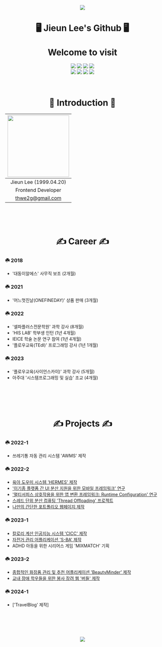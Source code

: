 <div align="center">
  
<img src="https://capsule-render.vercel.app/api?type=waving&color=gradient&height=200&section=header&text=LeeJieun&fontSize=60" />

# 🖥️ Jieun Lee's Github 🖥️ </br></br> Welcome to visit

<img src="https://img.shields.io/badge/Github-000000?style=for-the-badge&logo=github&logoColor=white"/>

<img src="https://img.shields.io/badge/Flutter-02CCFE?style=for-the-badge&logo=flutter&logoColor=white"/>

<img src="https://img.shields.io/badge/Android%20Studio-3DA200?style=for-the-badge&logo=androidstudio&logoColor=white"/>

<img src="https://img.shields.io/badge/Postman-FF6C37?style=for-the-badge&logo=postman&logoColor=white"/>
</br>
<img src="https://img.shields.io/badge/springboot-6DB33F?style=for-the-badge&logo=springboot&logoColor=white"/>

<img src="https://img.shields.io/badge/visual%20studio%20code-007ACC?style=for-the-badge&logo=visualstudiocode&logoColor=white"/>

<img src="https://img.shields.io/badge/IntelliJ%20IDEA%20CE-0000CD?style=for-the-badge&logo=intellijidea&logoColor=white"/>

<img src="https://img.shields.io/badge/Figma-000000?style=for-the-badge&logo=figma&logoColor=white"/>
<br/><br/></br>

# 💚 Introduction 💚
<img width="200px" src="https://github.com/BuddlIes/FrontEnd/assets/100847440/114a2fda-8af6-488a-a968-e0c1c4a80cf9"/>|
|:-----:|
|Jieun Lee (1999.04.20)|
|Frontend Developer|
|thwe2g@gmail.com|
</div>
<br/><br/></br>

<div align="center">
  
# ✍️ Career ✍️
</div>

### ☘️ 2018
- '대동이알에스' 사무직 보조 (2개월)
### ☘️ 2021
- '어느멋진날(ONEFINEDAY)' 상품 판매 (3개월)
### ☘️ 2022
- '셀파플러스전문학원' 과학 강사 (8개월)
- 'HIS LAB' 학부생 인턴 (1년 4개월)
- IEICE 학술 논문 연구 참여 (1년 4개월)
- '플로우교육(TEdI)' 프로그래밍 강사 (1년 1개월)
### ☘️ 2023
- '플로우교육(사이언스카이)' 과학 강사 (5개월)
- 아주대 '시스템프로그래밍 및 실습' 조교 (4개월)
## 
<br/><br/></br>

<div align="center">
  
# ✍️ Projects ✍️
</div>

### ☘️ 2022-1
- 쓰레기통 자동 관리 시스템 'AWMS' 제작
### ☘️ 2022-2
- [육아 도우미 시스템 'HERMES' 제작](https://github.com/LeeZEun/HERMES)
- ['이기종 플랫폼 간 UI 분산 지원을 위한 모바일 프레임워크' 연구](https://github.com/LeeZEun/WEB_FLUID)
- ['멀티서피스 상호작용을 위한 앱 변환 프레임워크: Runtime Configuration' 연구](https://github.com/LeeZEun/WEB_FLUID)
- [스레드 단위 분산 컵퓨팅 'Thread Offloading' 프로젝트](https://github.com/LeeZEun/DistributedSystem)
- [나만의 간단한 포트폴리오 웹페이지 제작](https://github.com/LeeZEun/OSS_Project_WEB)
### ☘️ 2023-1
- [칼로리 계산 인공지능 시스템 'CICC' 제작](https://github.com/LeeZEun/2023S-Ajou-ML/blob/main/TeamProject_Calories_Calculator.ipynb)
- [자전거 관리 어플리케이션 'S-BA' 제작](https://github.com/safe-bicycle-assistant/s-ba)
- ADHD 아동을 위한 시리어스 게임 'MIXMATCH' 기획
### ☘️ 2023-2
- [종합적인 화장품 관리 및 추천 어플리케이션 'BeautyMinder' 제작](https://github.com/beminder/BeautyMinder)
- [교내 장애 학우들을 위한 봉사 장려 웹 '버들' 제작](https://github.com/BuddlIes/BackEnd)
### ☘️ 2024-1
- ['TravelBlog' 제작]

## 
<br/><br/></br>

<div align="center">

<img src="https://capsule-render.vercel.app/api?type=waving&color=gradient&height=200&section=footer" />

